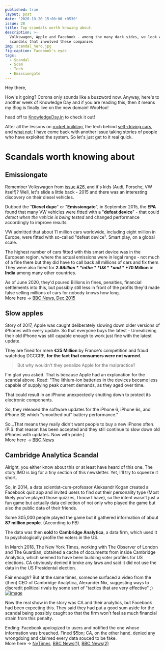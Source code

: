 ```yaml
---
published: true
layout: post
date: '2020-10-20 15:00:00 +0530'
issue: 28
title: Top scandals worth knowing about.
description: >-
  Volkswagen, Apple and Facebook - among the many dark sides, we look at the top
  scandals that involved these companies
img: scandal_hero.jpg
fig-caption: Facebook's eyes
tags:
  - Scandal
  - Scam
  - Tech
  - Emissiongate
---
```

Hey there,

How's it going? Corona only sounds like a buzzword now. Anyway, here's to another week of Knowledge Day and if you are reading this, then it means my Blog is finally live on the new domain! WooHoo!

head off to [KnowledgeDay.in](https://knowledgeday.in) to check it out!

After all the lessons on [rocket building](http://knowledgeday.in/easy-rocket-science/), the tech behind [self-driving cars](http://knowledgeday.in/self-driving-cars/), and [what not](http://knowledgeday.in/); I have come back with another issue taking stories of people who have exploited the system. So let's just get to it real quick.

# Scandals worth knowing about
## Emissiongate
Remember Volkswagen from [issue #26](http://knowledgeday.in/owned/), and it's kids (Audi, Porsche, VW itself)? Well, let's slide a little back - 2015 and there was an interesting discovery on their diesel vehicles.  

Dubbed the "**Diesel dupe**" or "**Emissiongate**", in September 2015, the **EPA** found that many VW vehicles were fitted with a "**defeat device**" - that could _detect when the vehicle is being tested_ and changed performance accordingly to improve results.  

VW admitted that about 11 million cars worldwide, including eight million in Europe, were fitted with so-called "defeat device". Smart play, on a global scale.  

The highest number of cars fitted with this smart device was in the European region, where the actual emissions were in legal range - not much of a fine there but they did have to call back all millions of cars and fix them. 
They were also fined for **$2.8 Billion** in the **US** and **$70 Million** in **India** among many other countries.

As of June 2020, they'd poured Billions in fines, penalties, financial settlements into this, but possibly still less in front of the profits they'd made false selling millions of cars for nobody knows how long.  
More here -> [BBC News, Dec 2015](https://www.bbc.com/news/business-34324772)
 
## Slow apples
Story of 2017, Apple was caught deliberately slowing down older versions of iPhones with every update. So that everyone buys the latest - Unrealizeing their old iPhone was still capable enough to work just fine with the latest update.  

They are fined for mere **€25 Million** by France's competition and fraud watchdog DGCCRF, **for the fact that consumers were not warned**.  

> But why wouldn't they penalize Apple for the malpractice?  

I'm glad you asked. That is because Apple had an explanation for the scandal above. Read: "The lithium-ion batteries in the devices became less capable of supplying peak current demands, as they aged over time.  

That could result in an iPhone unexpectedly shutting down to protect its electronic components.

So, they released the software updates for the iPhone 6, iPhone 6s, and iPhone SE which "smoothed out" battery performance."

So...That means they really didn't want people to buy a new iPhone often.  
(P.S. that reason has been accepted and they still continue to slow down old iPhones with updates. Now with pride.)  
More here -> [BBC News](https://www.bbc.com/news/technology-51413724#:~:text=Apple%20has%20been%20fined%2025,said%20consumers%20were%20not%20warned)

## Cambridge Analytica Scandal
Alright, you either know about this or at least have heard of this one. The story IMO is big for a tiny section of this newsletter. Yet, I'll try to squeeze it short.

So, in 2014, a data scientist-cum-professor Aleksandr Kogan created a Facebook quiz app and invited users to find out their personality type (Most likely you've played those quizzes, I know I have), so the intent wasn't just a fun game but actually data collection of not only who played the game but also the public data of their friends.  

Some 305,000 people played the game but it gathered information of about **87 million people**. (According to FB)   

The data was then **sold** to **Cambridge Analytica**, a data firm, which used it to psychologically profile the voters in the US.  

In March 2018, The New York Times, working with The Observer of London and The Guardian, obtained a cache of documents from inside Cambridge Analytica, which seemed to have been building voter profiles for US elections. CA obviously denied it broke any laws and said it did not use the data in the US Presidental election.  

Fair enough? But at the same times, someone surfaced a video from the (then) CEO of Cambridge Analytica, Alexander Nix, suggesting ways to discredit political rivals by some sort of "tactics that are very effective" ;)  
[![image]({{site.baseurl}}/assets/img/ca_ceo_tactics.png)](https://www.bbc.com/news/av/embed/p061p7bd/43465968)

Now the real show in the story was CA and their analytics, but Facebook had been expecting this. They said they had put a good sum aside for the scandal being possibly caught so that the firm won't feel as much financial strain from this penalty.

Ending: Facebook apologized to users and notified the one whose information was breached. Fined $5bn; CA, on the other hand, denied any wrongdoing and claimed every data souced to be fake.  
More here -> [NyTimes](https://www.nytimes.com/2018/04/04/us/politics/cambridge-analytica-scandal-fallout.html), [BBC News(1)](https://www.bbc.com/news/world-us-canada-48972327), [BBC News(2)](https://www.bbc.com/news/technology-43465968)
